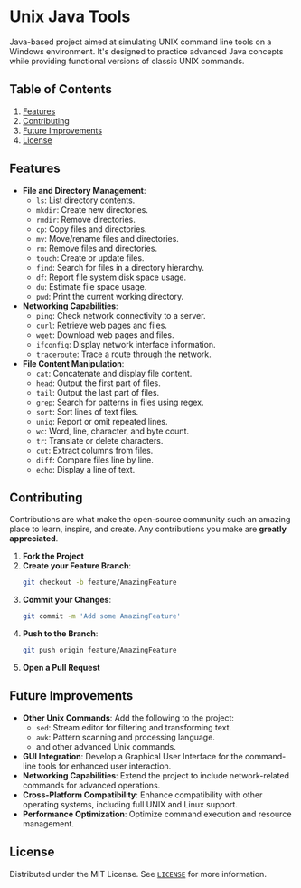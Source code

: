 # Unix Java Tools

Java-based project aimed at simulating UNIX command line tools on a Windows environment. It's designed to practice advanced Java concepts while providing functional versions of classic UNIX commands.

## Table of Contents

1. [Features](#features)
1. [Contributing](#contributing)
1. [Future Improvements](#future-improvements)
1. [License](#license)

## Features
- **File and Directory Management**:
    - `ls`: List directory contents.
    - `mkdir`: Create new directories.
    - `rmdir`: Remove directories.
    - `cp`: Copy files and directories.
    - `mv`: Move/rename files and directories.
    - `rm`: Remove files and directories.
    - `touch`: Create or update files.
    - `find`: Search for files in a directory hierarchy.
    - `df`: Report file system disk space usage.
    - `du`: Estimate file space usage.
    - `pwd`: Print the current working directory.
- **Networking Capabilities**:
    - `ping`: Check network connectivity to a server.
    - `curl`: Retrieve web pages and files.
    - `wget`: Download web pages and files.
    - `ifconfig`: Display network interface information.
    - `traceroute`: Trace a route through the network.
- **File Content Manipulation**:
    - `cat`: Concatenate and display file content.
    - `head`: Output the first part of files.
    - `tail`: Output the last part of files.
    - `grep`: Search for patterns in files using regex.
    - `sort`: Sort lines of text files.
    - `uniq`: Report or omit repeated lines.
    - `wc`: Word, line, character, and byte count.
    - `tr`: Translate or delete characters.
    - `cut`: Extract columns from files.
    - `diff`: Compare files line by line.
    - `echo`: Display a line of text.

## Contributing

Contributions are what make the open-source community such an amazing place to learn, inspire, and create. Any contributions you make are **greatly appreciated**.

1. **Fork the Project**
2. **Create your Feature Branch**: 
    ```bash
    git checkout -b feature/AmazingFeature
    ```
3. **Commit your Changes**: 
    ```bash
    git commit -m 'Add some AmazingFeature'
    ```
4. **Push to the Branch**: 
    ```bash
    git push origin feature/AmazingFeature
    ```
5. **Open a Pull Request**

## Future Improvements

- **Other Unix Commands**: Add the following to the project:
    - `sed`: Stream editor for filtering and transforming text.
    - `awk`: Pattern scanning and processing language.
    - and other advanced Unix commands.
- **GUI Integration**: Develop a Graphical User Interface for the command-line tools for enhanced user interaction.
- **Networking Capabilities**: Extend the project to include network-related commands for advanced operations.
- **Cross-Platform Compatibility**: Enhance compatibility with other operating systems, including full UNIX and Linux support.
- **Performance Optimization**: Optimize command execution and resource management.

## License

Distributed under the MIT License. See [`LICENSE`](https://github.com/siddhant-vij/Unix-Java-Tools/blob/main/LICENSE) for more information.